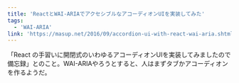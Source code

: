 ```yaml
---
title: 'ReactとWAI-ARIAでアクセシブルなアコーディオンUIを実装してみた'
tags:
  - 'WAI-ARIA'
link: 'https://masup.net/2016/09/accordion-ui-with-react-wai-aria.shtml'
---
```


「React の手習いに開閉式のいわゆるアコーディオンUIを実装してみましたので備忘録」とのこと。WAI-ARIAやろうとすると、人はまずタブかアコーディオンを作るようだ。